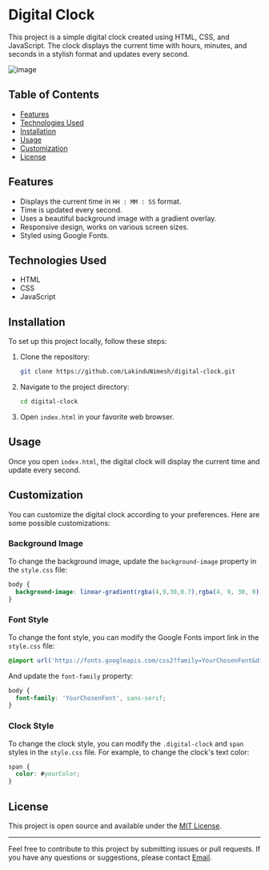 # Digital Clock

This project is a simple digital clock created using HTML, CSS, and JavaScript. The clock displays the current time with hours, minutes, and seconds in a stylish format and updates every second.

![image](https://github.com/LakinduNimesh/digital-clock/assets/149768006/d76ddda9-6c8c-41ac-b6dd-2a0253aa1271)

## Table of Contents
- [Features](#features)
- [Technologies Used](#technologies-used)
- [Installation](#installation)
- [Usage](#usage)
- [Customization](#customization)
- [License](#license)

## Features
- Displays the current time in `HH : MM : SS` format.
- Time is updated every second.
- Uses a beautiful background image with a gradient overlay.
- Responsive design, works on various screen sizes.
- Styled using Google Fonts.

## Technologies Used
- HTML
- CSS
- JavaScript

## Installation
To set up this project locally, follow these steps:

1. Clone the repository:
    ```bash
    git clone https://github.com/LakinduNimesh/digital-clock.git
    ```
2. Navigate to the project directory:
    ```bash
    cd digital-clock
    ```
3. Open `index.html` in your favorite web browser.

## Usage
Once you open `index.html`, the digital clock will display the current time and update every second.

## Customization
You can customize the digital clock according to your preferences. Here are some possible customizations:

### Background Image
To change the background image, update the `background-image` property in the `style.css` file:
```css
body {
  background-image: linear-gradient(rgba(4,9,30,0.7),rgba(4, 9, 30, 0)), url('path/to/your/image.png');
}
```

### Font Style
To change the font style, you can modify the Google Fonts import link in the `style.css` file:
```css
@import url('https://fonts.googleapis.com/css2?family=YourChosenFont&display=swap');
```
And update the `font-family` property:
```css
body {
  font-family: 'YourChosenFont', sans-serif;
}
```

### Clock Style
To change the clock style, you can modify the `.digital-clock` and `span` styles in the `style.css` file. For example, to change the clock's text color:
```css
span {
  color: #yourColor;
}
```

## License
This project is open source and available under the [MIT License](LICENSE).

---

Feel free to contribute to this project by submitting issues or pull requests. If you have any questions or suggestions, please contact [Email](nimeshlakindu01@gmail.com).

